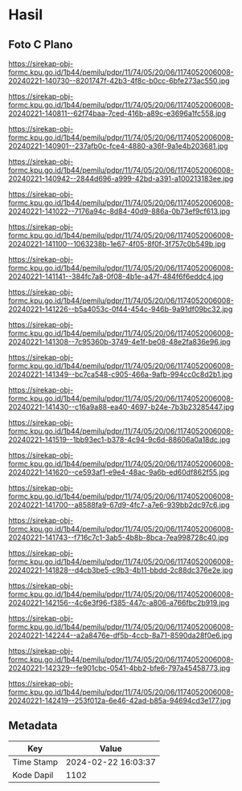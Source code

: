 # Hasil

## Foto C Plano

https://sirekap-obj-formc.kpu.go.id/1b44/pemilu/pdpr/11/74/05/20/06/1174052006008-20240221-140730--8201747f-42b3-4f8c-b0cc-6bfe273ac550.jpg

https://sirekap-obj-formc.kpu.go.id/1b44/pemilu/pdpr/11/74/05/20/06/1174052006008-20240221-140811--62f74baa-7ced-416b-a89c-e3696a1fc558.jpg

https://sirekap-obj-formc.kpu.go.id/1b44/pemilu/pdpr/11/74/05/20/06/1174052006008-20240221-140901--237afb0c-fce4-4880-a36f-9a1e4b203681.jpg

https://sirekap-obj-formc.kpu.go.id/1b44/pemilu/pdpr/11/74/05/20/06/1174052006008-20240221-140942--2844d696-a999-42bd-a391-a100213183ee.jpg

https://sirekap-obj-formc.kpu.go.id/1b44/pemilu/pdpr/11/74/05/20/06/1174052006008-20240221-141022--7176a94c-8d84-40d9-886a-0b73ef9cf613.jpg

https://sirekap-obj-formc.kpu.go.id/1b44/pemilu/pdpr/11/74/05/20/06/1174052006008-20240221-141100--1063238b-1e67-4f05-8f0f-3f757c0b549b.jpg

https://sirekap-obj-formc.kpu.go.id/1b44/pemilu/pdpr/11/74/05/20/06/1174052006008-20240221-141141--384fc7a8-0f08-4b1e-a47f-484f6f6eddc4.jpg

https://sirekap-obj-formc.kpu.go.id/1b44/pemilu/pdpr/11/74/05/20/06/1174052006008-20240221-141226--b5a4053c-0f44-454c-946b-9a91df09bc32.jpg

https://sirekap-obj-formc.kpu.go.id/1b44/pemilu/pdpr/11/74/05/20/06/1174052006008-20240221-141308--7c95360b-3749-4e1f-be08-48e2fa836e96.jpg

https://sirekap-obj-formc.kpu.go.id/1b44/pemilu/pdpr/11/74/05/20/06/1174052006008-20240221-141349--bc7ca548-c905-466a-9afb-994cc0c8d2b1.jpg

https://sirekap-obj-formc.kpu.go.id/1b44/pemilu/pdpr/11/74/05/20/06/1174052006008-20240221-141430--c16a9a88-ea40-4697-b24e-7b3b23285447.jpg

https://sirekap-obj-formc.kpu.go.id/1b44/pemilu/pdpr/11/74/05/20/06/1174052006008-20240221-141519--1bb93ec1-b378-4c94-9c6d-88606a0a18dc.jpg

https://sirekap-obj-formc.kpu.go.id/1b44/pemilu/pdpr/11/74/05/20/06/1174052006008-20240221-141620--ce593af1-e9e4-48ac-9a6b-ed60df862f55.jpg

https://sirekap-obj-formc.kpu.go.id/1b44/pemilu/pdpr/11/74/05/20/06/1174052006008-20240221-141700--a8588fa9-67d9-4fc7-a7e6-939bb2dc97c6.jpg

https://sirekap-obj-formc.kpu.go.id/1b44/pemilu/pdpr/11/74/05/20/06/1174052006008-20240221-141743--f716c7c1-3ab5-4b8b-8bca-7ea998728c40.jpg

https://sirekap-obj-formc.kpu.go.id/1b44/pemilu/pdpr/11/74/05/20/06/1174052006008-20240221-141828--d4cb3be5-c9b3-4b11-bbdd-2c88dc376e2e.jpg

https://sirekap-obj-formc.kpu.go.id/1b44/pemilu/pdpr/11/74/05/20/06/1174052006008-20240221-142156--4c6e3f96-f385-447c-a806-a766fbc2b919.jpg

https://sirekap-obj-formc.kpu.go.id/1b44/pemilu/pdpr/11/74/05/20/06/1174052006008-20240221-142244--a2a8476e-df5b-4ccb-8a71-8590da28f0e6.jpg

https://sirekap-obj-formc.kpu.go.id/1b44/pemilu/pdpr/11/74/05/20/06/1174052006008-20240221-142329--fe901cbc-0541-4bb2-bfe6-797a45458773.jpg

https://sirekap-obj-formc.kpu.go.id/1b44/pemilu/pdpr/11/74/05/20/06/1174052006008-20240221-142419--253f012a-6e46-42ad-b85a-94694cd3e177.jpg


## Metadata

| Key        | Value               |
| ---------- | ------------------- |
| Time Stamp | 2024-02-22 16:03:37 |
| Kode Dapil | 1102                |



